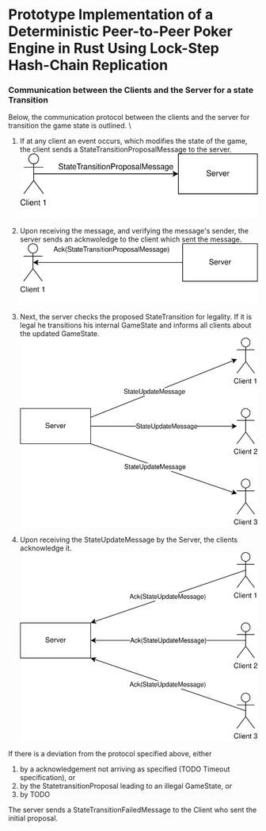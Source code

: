 # Prototype Implementation of a Deterministic Peer-to-Peer Poker Engine in Rust Using Lock-Step Hash-Chain Replication

### Communication between the Clients and the Server for a state Transition
Below, the communication protocol between the clients and the server for transition the game state is outlined. \

1. If at any client an event occurs, which modifies the state of the game, the client sends a StateTransitionProposalMessage to the server. \
 ![state_transition_comunication_1](https://github.com/random998/bachelors_project/blob/main/docs/state_transition_communication_1.drawio.svg)

2. Upon receiving the message, and verifying the message's sender, the server sends an acknwoledge to the client which sent the message. \
 ![state_transition_comunication_2](https://github.com/random998/bachelors_project/blob/main/docs/state_transition_communication_2.drawio.svg)

3. Next, the server checks the proposed StateTransition for legality. If it is legal he transitions his internal GameState and informs all clients about the updated GameState. \
 ![state_transition_comunication_3](https://github.com/random998/bachelors_project/blob/main/docs/state_transition_communication_3.drawio.svg)

4. Upon receiving the StateUpdateMessage by the Server, the clients acknowledge it. \
![state_transition_comunication_4](https://github.com/random998/bachelors_project/blob/main/docs/state_transition_communication_4.drawio.svg)


If there is a deviation from the protocol specified above, either
1. by a acknowledgement not arriving as specified (TODO Timeout specification), or 
2. by the StatetransitionProposal leading to an illegal GameState, or
3. by TODO

The server sends a StateTransitionFailedMessage to the Client who sent the initial proposal. 
